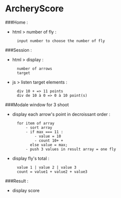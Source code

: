 # ArcheryScore

###Home :     
- html > number of fly :

        input number to choose the number of fly
    
###Session :
- html > display : 

        number of arrows
        target
            
- js > listen target elements :

        div 10 + => 11 points
        div de 10 à 0 => 0 à 10 point(s)

###Modale window for 3 shoot

- display each arrow's point in decroissant order :

        for item of array
            - sort array
            - if max === 11 : 
                - value = 10
                - count 10+ + 
              else value = max;
            - push 3 values in result array = one fly
        
- display fly's total :

        value 1 | value 2 | value 3
        count = value1 + value2 + value3

###Result :

- display score
